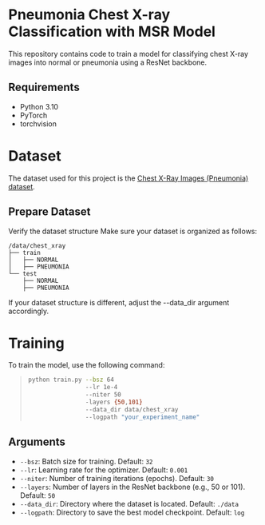 # Pneumonia Chest X-ray Classification with MSR Model

This repository contains code to train a model for classifying chest X-ray images into normal or pneumonia using a ResNet backbone.

## Requirements

- Python 3.10
- PyTorch
- torchvision

# Dataset

The dataset used for this project is the [Chest X-Ray Images (Pneumonia) dataset](https://www.kaggle.com/datasets/andrewmvd/pediatric-pneumonia-chest-xray).

## Prepare Dataset

Verify the dataset structure
Make sure your dataset is organized as follows:

    /data/chest_xray
    ├── train
    │   ├── NORMAL
    │   ├── PNEUMONIA
    └── test
        ├── NORMAL
        ├── PNEUMONIA

If your dataset structure is different, adjust the --data_dir argument accordingly.

# Training
To train the model, use the following command:

> ```bash
> python train.py --bsz 64
>                 --lr 1e-4
>                 --niter 50
>                 -layers {50,101}
>                 --data_dir data/chest_xray
>                 --logpath "your_experiment_name"
> ```


## Arguments

- `--bsz`: Batch size for training. Default: `32`
- `--lr`: Learning rate for the optimizer. Default: `0.001`
- `--niter`: Number of training iterations (epochs). Default: `30`
- `--layers`: Number of layers in the ResNet backbone (e.g., 50 or 101). Default: `50`
- `--data_dir`: Directory where the dataset is located. Default: `./data`
- `--logpath`: Directory to save the best model checkpoint. Default: `log`

